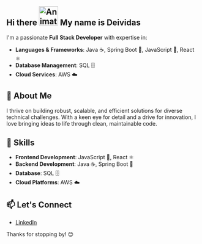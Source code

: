 ## Hi there <img src="https://iam-weijie.github.io/wave/hand-emoji.svg" alt="Animated Emoji" width="50" height="50"> My name is Deividas

I'm a passionate **Full Stack Developer** with expertise in:

- **Languages & Frameworks**: Java ☕, Spring Boot 🍃, JavaScript 📜, React ⚛️
- **Database Management**: SQL 🗄️
- **Cloud Services**: AWS ☁️

## 🌟 About Me
I thrive on building robust, scalable, and efficient solutions for diverse technical challenges. With a keen eye for detail and a drive for innovation, I love bringing ideas to life through clean, maintainable code.

## 🚀 Skills
- **Frontend Development**: JavaScript 📜, React ⚛️
- **Backend Development**: Java ☕, Spring Boot 🍃
- **Database**: SQL 🗄️
- **Cloud Platforms**: AWS ☁️

## 📫 Let's Connect
- [LinkedIn](https://www.linkedin.com/in/deividas-strole-94248866/)

Thanks for stopping by! 😊

<!--
**Elorts/Elorts** is a ✨ _special_ ✨ repository because its `README.md` (this file) appears on your GitHub profile.

Here are some ideas to get you started:

- 🔭 I’m currently working on ...
- 🌱 I’m currently learning ...
- 👯 I’m looking to collaborate on ...
- 🤔 I’m looking for help with ...
- 💬 Ask me about ...
- 📫 How to reach me: ...
- 😄 Pronouns: ...
- ⚡ Fun fact: ...
-->
